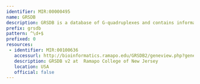 ```yaml
---
identifier: MIR:00000495
name: GRSDB
description: GRSDB is a database of G-quadruplexes and contains information on composition and distribution of putative Quadruplex-forming G-Rich Sequences (QGRS) mapped in the eukaryotic pre-mRNA sequences, including those that are alternatively processed (alternatively spliced or alternatively polyadenylated). The data stored in the GRSDB is based on computational analysis of NCBI Entrez Gene entries and their corresponding annotated genomic nucleotide sequences of RefSeq/GenBank.
prefix: grsdb
pattern: ^\d+$
prefixed: 0
resources:
 - identifier: MIR:00100636
   accessurl: http://bioinformatics.ramapo.edu/GRSDB2/geneview.php?geneID=
   description: GRSDB v2 at  Ramapo College of New Jersey
   location: USA
   official: false
---
```

